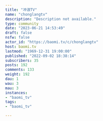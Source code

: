 ```yaml
---
title: "冲浪TV" 
name: "chonglangtv"
description: "Description not available."
type: community
date: "2023-06-21 14:53:49"
draft: false
nsfw: false
actor_id: "https://baomi.tv/c/chonglangtv"
host: baomi.tv
lastmod: "1969-12-31 19:00:00"
published: "2022-09-02 18:38:14"
subscribers: 35
posts: 192
comments: 133
weight: 192
dau: 1
wau: 3
mau: 3
instances:
- "baomi_tv"
tags: 
- "baomi_tv"

---
```

